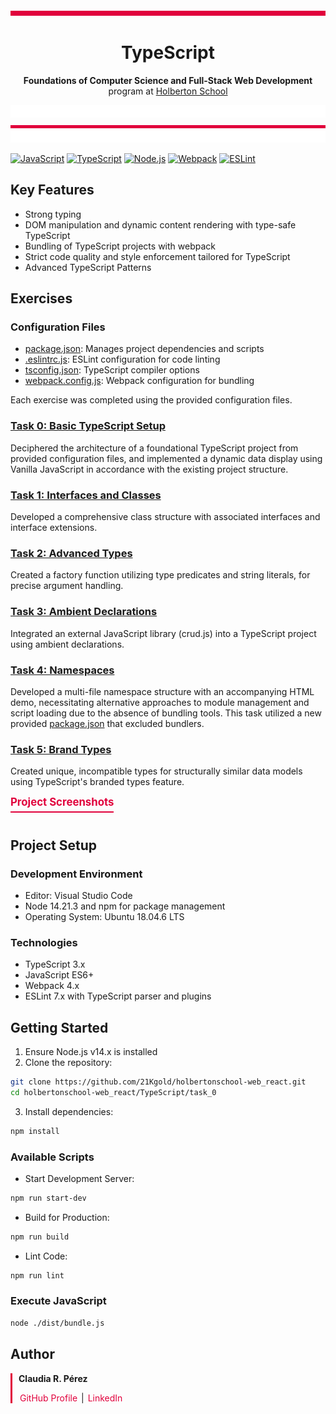 ﻿![](./images/barra2.png)

<h1 align="center">TypeScript</h1>

<p align="center">
  <strong>Foundations of Computer Science and Full-Stack Web Development</strong> program at
  <a href="https://www.holbertonschool.com/">Holberton School</a>
</p>

<div align="center">
  <img src="./images/barra3.png" alt="White Bar" width="100%" height="20px">
  <img src="./images/barra2.png" alt="Red Bar" width="100%" height="4.5px">
  <img src="./images/barra3.png" alt="White Bar" width="100%" height="20px">
</div>


[![JavaScript](https://img.shields.io/badge/JavaScript-ES6+-1e145f.svg)](https://developer.mozilla.org/en-US/docs/Web/JavaScript)
[![TypeScript](https://img.shields.io/badge/TypeScript-3.x-2f878c.svg)](https://www.typescriptlang.org/)
[![Node.js](https://img.shields.io/badge/Node.js-14.x-e1003c.svg)](https://nodejs.org/)
[![Webpack](https://img.shields.io/badge/Webpack-4.x-8dd6f9.svg)](https://webpack.js.org/)
[![ESLint](https://img.shields.io/badge/ESLint-7.x-4B32C3.svg)](https://eslint.org/)

## Key Features
* Strong typing
* DOM manipulation and dynamic content rendering with type-safe TypeScript
* Bundling of TypeScript projects with webpack
* Strict code quality and style enforcement tailored for TypeScript
* Advanced TypeScript Patterns
## Exercises
### Configuration Files
- [package.json](./task_0/package.json): Manages project dependencies and scripts
- [.eslintrc.js](./task_0/.eslintrc.js): ESLint configuration for code linting
- [tsconfig.json](./task_0/tsconfig.json): TypeScript compiler options
- [webpack.config.js](./task_0/webpack.config.js): Webpack configuration for bundling

Each exercise was completed using the provided configuration files.
### [Task 0: Basic TypeScript Setup](./task_0/js/main.ts) 
Deciphered the architecture of a foundational TypeScript project from provided configuration files, and implemented a dynamic data display using Vanilla JavaScript in accordance with the existing project structure.

### [Task 1: Interfaces and Classes](./task_1/js/main.ts)
Developed a comprehensive class structure with associated interfaces and interface extensions.

### [Task 2: Advanced Types](./task_2/js/main.ts)
Created a factory function utilizing type predicates and string literals, for precise argument handling.

### [Task 3: Ambient Declarations](./task_3/js/main.ts)
Integrated an external JavaScript library (crud.js) into a TypeScript project using ambient declarations.

### [Task 4: Namespaces](./task_4/js/main.ts)
Developed a multi-file namespace structure with an accompanying HTML demo, necessitating alternative approaches to module management and script loading due to the absence of bundling tools. This task utilized a new provided [package.json](./task_4/package.json) that excluded bundlers.

### [Task 5: Brand Types](./task_5/js/main.ts)
Created unique, incompatible types for structurally similar data models using TypeScript's branded types feature.

<details>
  <summary style="display: inline-block; cursor: pointer; font-size: 1.2em; font-weight: bold; color: #e1003c; border-bottom: 2px solid #e1003c; padding-bottom: 5px; margin-bottom: 10px;">
    Project Screenshots
  </summary>

### Task 0 Typescript dynamic data display
Note that dist directory is being erased or not populated when using npm run start-dev. This behavior is normal because the development server doesn't create physical files in the dist directory. Instead, it serves the files from memory to provide a quicker feedback loop during development.
<p align="center">
  <img src="./images/transpiled files after npm run start-dev.png" alt="Image Description" width="800" />
</p>
<p align="center"><em>Development Server files of Task 0</em></p>

<p></p>

<p align="center"><img src="./images/task_0_browser.png" alt="Task 0" width="800"/></p>
<p align="center"><em>Development Server Output of Task 0</em></p>

### Task 1: Interfaces and Classes
```bash
USER-PC/task_1$ node ./dist/bundle.js 
{
  firstName: 'John',
  fullTimeEmployee: false,
  lastName: 'Lenon',
  yearsOfExperience: 33,
  location: 'Liverpool, England',
  contract: false,
  subject: 'guitar'
}
{
  firstName: 'Paul',
  fullTimeEmployee: true,
  lastName: 'McCartney',
  location: 'Liverpool, England',
  subject: 'piano'
}
{
  firstName: 'George',
  fullTimeEmployee: true,
  lastName: 'Harrison',
  location: 'Liverpool, England'
}
{
  firstName: 'Ringo',
  fullTimeEmployee: true,
  lastName: 'Star',
  location: 'Liverpool, England',
  numberOfReports: 1
}
J. Lennon
Yoco: Currently working
```

### Task 2: Advanced Types

<p align="center">
  <img src="./images/task_2_browser.png" alt="Task 2 Screenshot" width="800"/>
</p>
<p align="center"><em>DevTools console of Task 2</em></p>

### Task 3: Ambient Declarations
```bash
USER-PC/task_3$ node ./dist/bundle.js
Insert row { firstName: 'Guillaume', lastName: 'Salva' }
Update row 573 { firstName: 'Guillaume', lastName: 'Salva', age: 23 }
Delete row id 573
```

### Task 4: Namespaces

<p align="center">
  <img src="./images/task_4_browser.png" alt="Task 4 Screenshot" width="800"/>
</p>
<p align="center"><em>DevTools console of Task 4</em></p>

### Task 5: Brand Types
```bash
USER-PC/task_5$ node ./dist/bundle.js
{ credits: 6 }
```

</details>

## Project Setup
### Development Environment
* Editor: Visual Studio Code
* Node 14.21.3 and npm for package management
* Operating System: Ubuntu 18.04.6 LTS
### Technologies
- TypeScript 3.x
- JavaScript ES6+
- Webpack 4.x
- ESLint 7.x with TypeScript parser and plugins
## Getting Started
1. Ensure Node.js v14.x is installed
2. Clone the repository:
``` bash
git clone https://github.com/21Kgold/holbertonschool-web_react.git
cd holbertonschool-web_react/TypeScript/task_0
```
3. Install dependencies:
``` bash
npm install
```
### Available Scripts
* Start Development Server:
``` bash
npm run start-dev
```
* Build for Production:
``` bash
npm run build
```
* Lint Code:
``` bash
npm run lint
```
### Execute JavaScript
``` bash
node ./dist/bundle.js 
```

## Author

<div style="border-left: 3px solid #e1003c; padding-left: 10px;">
  <p><strong>Claudia R. Pérez</strong></p>
  <p>
    <a href="https://github.com/21Kgold" style="color: #e1003c; text-decoration: none; padding: 0 2px;">GitHub Profile</a> | 
    <a href="https://linkedin.com/in/claudia-tech" style="color: #e1003c; padding: 0 2px; text-decoration: none;">LinkedIn</a>
  </p>
</div>

